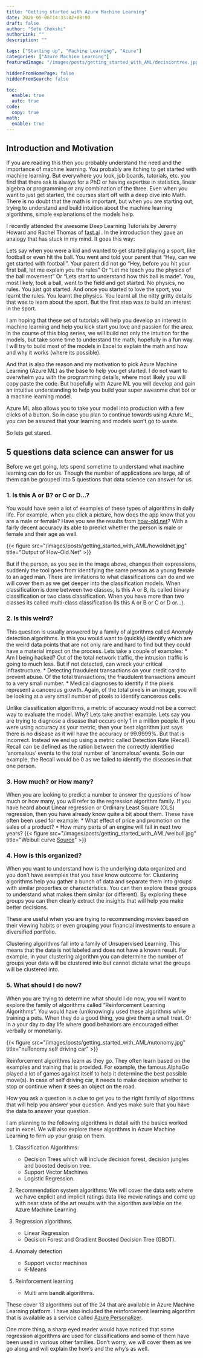 ```yaml
---
title: "Getting started with Azure Machine Learning"
date: 2020-05-06T14:33:02+08:00
draft: false
author: "Setu Chokshi"
authorLink: ""
description: ""

tags: ["Starting up", "Machine Learning", "Azure"]
categories: ["Azure Machine Learning"]
featuredImage: "/images/posts/getting_started_with_AML/decisiontree.jpg"

hiddenFromHomePage: false
hiddenFromSearch: false

toc:
  enable: true
  auto: true
code:
  copy: true
math:
  enable: true
---
```


## Introduction and Motivation 
If you are reading this then you probably understand the need and the importance of machine learning. You probably are itching to get started with machine learning. But everywhere you look, job boards, tutorials, etc. you find that there ask is always for a PhD or having expertise in statistics, linear algebra or programming or any combination of the three. Even when you want to just get started, the courses start off with a deep dive into Math. There is no doubt that the math is important, but when you are starting out, trying to understand and build intuition about the machine learning algorithms, simple explanations of the models help.

I recently attended the awesome Deep Learning Tutorials by Jeremy Howard and Rachel Thomas of [fast.ai](http://www.fast.ai/) . In the introduction they gave an analogy that has stuck in my mind. It goes this way:

Lets say when you were a kid and wanted to get started playing a sport, like football or even hit the ball. You went and told your parent that “Hey, can we get started with football”. Your parent did not go “Hey, before you hit your first ball, let me explain you the rules” Or “Let me teach you the physics of the ball movement” Or “Lets start to understand how this ball is made”. You, most likely, took a ball, went to the field and got started. No physics, no rules. You just got started. And once you started to love the sport, you learnt the rules. You learnt the physics. You learnt all the nitty gritty details that was to learn about the sport. But the first step was to build an interest in the sport.

I am hoping that these set of tutorials will help you develop an interest in machine learning and help you kick start you love and passion for the area. In the course of this blog series, we will build not only the intuition for the models, but take some time to understand the math, hopefully in a fun way. I will try to build most of the models in Excel to explain the math and how and why it works (where its possible).

And that is also the reason and my motivation to pick Azure Machine Learning (Azure ML) as the base to help you get started. I do not want to overwhelm you with the programming details, where most likely you will copy paste the code. But hopefully with Azure ML you will develop and gain an intuitive understanding to help you build your super awesome chat bot or a machine learning model.

Azure ML also allows you to take your model into production with a few clicks of a button. So in case you plan to continue towards using Azure ML, you can be assured that your learning and models won’t go to waste.

So lets get stared.


## 5 questions data science can answer for us
Before we get going, lets spend sometime to understand what machine learning can do for us. Though the number of applications are large, all of them can be grouped into 5 questions that data science can answer for us.

### 1. Is this A or B? or C or D…?
You would have seen a lot of examples of these types of algorithms in daily life. For example, when you click a picture, how does the app know that you are a male or female? Have you see the results from [how-old.net](https://how-old.net/)? With a fairly decent accuracy its able to predict whether the person is male or female and their age as well.

{{< figure src="/images/posts/getting_started_with_AML/howoldnet.jpg" title="Output of How-Old.Net" >}}

But if the person, as you see in the image above, changes their expressions, suddenly the tool goes from identifying the same person as a young female to an aged man. There are limitations to what classifications can do and we will cover them as we get deeper into the classification models. When classification is done between two classes, Is this A or B, its called binary classification or two class classification. When you have more than two classes its called multi-class classification (Is this A or B or C or D or…).


### 2. Is this weird?
This question is usually answered by a family of algorithms called Anomaly detection algorithms. In this you would want to (quickly) identify which are the weird data points that are not only rare and hard to find but they could have a material impact on the process. Lets take a couple of examples:
    * Am I being hacked? Out of the total network traffic, the intrusion traffic is going to much less. But if not detected, can wreck your critical infrastructure.
    * Detecting fraudulent transactions on your credit card to prevent abuse. Of the total transactions, the fraudulent transactions amount to a very small number.
    * Medical diagnoses to identify if the pixels represent a cancerous growth. Again, of the total pixels in an image, you will be looking at a very small number of pixels to identify cancerous cells.

Unlike classification algorithms, a metric of accuracy would not be a correct way to evaluate the model. Why? Lets take another example. Lets say you are trying to diagnose a disease that occurs only 1 in a million people. If you were using accuracy as your metric, then your best algorithm just says there is no disease as it will have the accuracy or 99.9999%. But that is incorrect. Instead we end up using a metric called Detection Rate (Recall). Recall can be defined as the ration between the correctly identified ‘anomalous’ events to the total number of ‘anomalous’ events. So in our example, the Recall would be 0 as we failed to identify the diseases in that one person.


### 3. How much? or How many?
When you are looking to predict a number to answer the questions of how much or how many, you will refer to the regression algorithm family. If you have heard about Linear regression or Ordinary Least Square (OLS) regression, then you have already know quite a bit about them. These have often been used for example:
    * What effect of price and promotion on the sales of a product?
    * How many parts of an engine will fail in next two years?
{{< figure src="/images/posts/getting_started_with_AML/weibull.jpg" title="Weibull curve [Source](http://www.weibull.com/hotwire/issue14/relbasics14.htm)" >}}



### 4. How is this organized?
When you want to understand how is the underlying data organized and you don’t have examples that you have know outcome for. Clustering algorithms help you gather a bunch of data and separate them into groups with similar properties or characteristics. You can then explore these groups to understand what makes them similar (or different). By exploring these groups you can then clearly extract the insights that will help you make better decisions.

These are useful when you are trying to recommending movies based on their viewing habits or even grouping your financial investments to ensure a diversified portfolio.

Clustering algorithms fall into a family of Unsupervised Learning. This means that the data is not labeled and does not have a known result. For example, in your clustering algorithm you can determine the number of groups your data will be clustered into but cannot dictate what the groups will be clustered into.


### 5. What should I do now?
When you are trying to determine what should I do now, you will want to explore the family of algorithms called “Reinforcement Learning Algorithms”. You would have (un)knowingly used these algorithms while training a pets. When they do a good thing, you give them a small treat. Or in a your day to day life where good behaviors are encouraged either verbally or monetarily.

{{< figure src="/images/posts/getting_started_with_AML/nutonomy.jpg" title="nuTonomy self driving car" >}}

Reinforcement algorithms learn as they go. They often learn based on the examples and training that is provided. For example, the famous AlphaGo played a lot of games against itself to help it determine the best possible move(s). In case of self driving car, it needs to make decision whether to stop or continue when it sees an object on the road.

How you ask a question is a clue to get you to the right family of algorithms that will help you answer your question. And yes make sure that you have the data to answer your question.

I am planning to the following algorithms in detail with the basics worked out in excel. We will also explore these algorithms in Azure Machine Learning to firm up your grasp on them.

 1. Classification Algorithms:
    * Decision Trees which will include decision forest, decision jungles and boosted decision tree.
    * Support Vector Machines
    * Logistic Regression.

2. Recommendation system algorithms: We will cover the data sets where we have explicit and implicit ratings data like movie ratings and come up with near state of the art results with the algorithm available on the Azure Machine Learning.

3. Regression algorithms.
    * Linear Regression
    * Decision Forest and Gradient Boosted Decision Tree (GBDT).

4. Anomaly detection
    * Support vector machines
    * K-Means

5. Reinforcement learning
    * Multi arm bandit algorithms. 
     
These cover 13 algorithms out of the 24 that are available in Azure Machine Learning platform. I have also included the 
reinforcement learning algorithm that is available as a service called [Azure Personalizer](https://azure.microsoft.com/en-us/services/cognitive-services/personalizer/). 

One more thing, a sharp eyed reader would have noticed that some regression algorithms are used for classifications and 
some of them have been used in various other families. Don’t worry, we will cover them as we go along and will explain 
the how’s and the why’s as well.